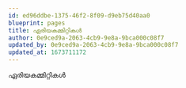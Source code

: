 ```yaml
---
id: ed96ddbe-1375-46f2-8f09-d9eb75d40aa0
blueprint: pages
title: ഏരിയകമ്മിറ്റികൾ
author: 0e9ced9a-2063-4cb9-9e8a-9bca000c08f7
updated_by: 0e9ced9a-2063-4cb9-9e8a-9bca000c08f7
updated_at: 1673711172
---
```

ഏരിയകമ്മിറ്റികൾ